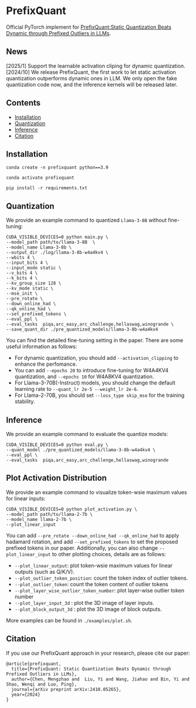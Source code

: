 # PrefixQuant
Official PyTorch implement for [PrefixQuant:Static Quantization Beats Dynamic through Prefixed Outliers in LLMs](https://arxiv.org/abs/2410.05265). 



## News

[2025/1] Support the learnable activation cliping for dynamic quantization.
[2024/10] We release PrefixQuant, the first work to let static activation quantization outperforms dynamic ones in LLM. We only open the fake quantization code now, and the inference kernels will be released later.

## Contents
- [Installation](#Installation)
- [Quantization](#quantization)
- [Inference](#Inference)
- [Citation](#citation)


## Installation
```
conda create -n prefixquant python==3.9

conda activate prefixquant

pip install -r requirements.txt
```

## Quantization
We provide an example command to quantized `Llama-3-8B` without fine-tuning:
```
CUDA_VISIBLE_DEVICES=0 python main.py \
--model_path path/to/llama-3-8B  \
--model_name Llama-3-8b \
--output_dir ./log/llama-3-8b-w4a4kv4 \
--wbits 4 \
--input_bits 4 \
--input_mode static \
--v_bits 4 \
--k_bits 4 \
--kv_group_size 128 \
--kv_mode static \
--mse_init \
--pre_rotate \
--down_online_had \
--qk_online_had \
--set_prefixed_tokens \
--eval_ppl \
--eval_tasks  piqa,arc_easy,arc_challenge,hellaswag,winogrande \
--save_quant_dir ./pre_quantized_models/llama-3-8b-w4a4kv4
```
You can find the detailed fine-tuning setting in the paper. There are some useful information as follows:
- For dynamic quantization, you should add `--activation_clipping` to enhance the perfomance.
- You can add `--epochs 20` to introduce fine-tuning for W4A4KV4 quantization, and `--epochs 10` for W4A8KV4 quantization. 
- For Llama-3-70B(-Instruct) models, you should change the default learning rate to `--quant_lr 2e-5 --weight_lr 2e-6`. 
- For Llama-2-70B, you should set `--loss_type skip_mse` for the training stability.

## Inference
We provide an example command to evaluate the quantize models:
```
CUDA_VISIBLE_DEVICES=0 python eval.py \
--quant_model ./pre_quantized_models/llama-3-8b-w4a4kv4 \
--eval_ppl \
--eval_tasks  piqa,arc_easy,arc_challenge,hellaswag,winogrande
```

## Plot Activation Distribution
We provide an example command to visualize token-wsie maximum values for linear inputs:
```
CUDA_VISIBLE_DEVICES=0 python plot_activation.py \
--model_path path/to/llama-2-7b \
--model_name llama-2-7b \
--plot_linear_input
```
You can add `--pre_rotate --down_online_had --qk_online_had` to apply hadamard rotation, and add `--set_prefixed_tokens` to set the proposed prefixed tokens in our paper.
Additionally, you can also change `--plot_linear_input` to other plotting choices, details are as follows:
- `--plot_linear_output`: plot token-wsie maximum values for linear outputs (such as Q/K/V).
- `--plot_outlier_token_position`: count the token index of outlier tokens.
- `--plot_outlier_token`: count the token content of outlier tokens
- `--plot_layer_wise_outlier_token_number`: plot layer-wise outlier token number
- `--plot_layer_input_3d` : plot the 3D image of layer inputs.
- `--plot_block_output_3d` : plot the 3D image of block outputs.

More examples can be found in `./examples/plot.sh`.


## Citation
If you use our PrefixQuant approach in your research, please cite our paper:
```
@article{prefixquant,
  title={PrefixQuant: Static Quantization Beats Dynamic through Prefixed Outliers in LLMs},
  author={Chen, Mengzhao and  Liu, Yi and Wang, Jiahao and Bin, Yi and Shao, Wenqi and Luo, Ping},
  journal={arXiv preprint arXiv:2410.05265},
  year={2024}
}
```